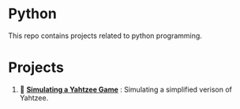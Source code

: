 # Python
This repo contains projects related to python programming. 

# Projects
1. :game_die: **[Simulating a Yahtzee Game](https://github.com/katiecolasonox/python-projects/blob/main/Simulating%20a%20Yahtzee%20Game/Yahtzee_Simulation.ipynb)** : Simulating a simplified verison of Yahtzee. 

